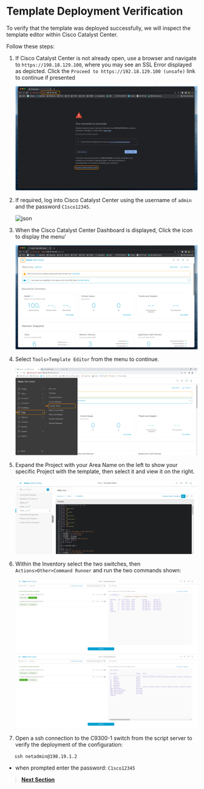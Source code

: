 # Template Deployment Verification

To verify that the template was deployed successfully, we will inspect the template editor within Cisco Catalyst Center.

Follow these steps:

1. If Cisco Catalyst Center is not already open, use a browser and navigate to `https://198.18.129.100`, where you may see an SSL Error displayed as depicted. Click the `Proceed to https://192.18.129.100 (unsafe)` link to continue if presented

   ![json](./images/DNAC-SSLERROR.png?raw=true "Import JSON")

2. If required, log into Cisco Catalyst Center using the username of `admin` and the password `C1sco12345`.

   ![json](./images/DNAC-Login.png?raw=true "Import JSON")

3. When the Cisco Catalyst Center Dashboard is displayed, Click the  icon to display the menu'

   ![json](./images/DNAC-Menu.png?raw=true "Import JSON")

4. Select `Tools>Template Editor` from the menu to continue.

   ![json](./images/DNAC-Menu-TemplateEditor.png?raw=true "Import JSON")

5. Expand the Project with your Area Name on the left to show your specific Project with the template, then select it and view it on the right. 

   ![json](./images/Templates_editor.png?raw=true "Import JSON")

6. Within the Inventory select the two switches, then `Actions>Other>Command Runner` and run the two commands shown:

   ![json](./images/command_run1.png?raw=true "Import JSON")
   ![json](./images/command_run2.png?raw=true "Import JSON")

7. Open a ssh connection to the C9300-1 switch from the script server to verify the deployment of the configuration:

```SHELL
   ssh netadmin@198.19.1.2
```
   - when prompted enter the password: `C1sco12345`

> [**Next Section**](./06-summary.md)